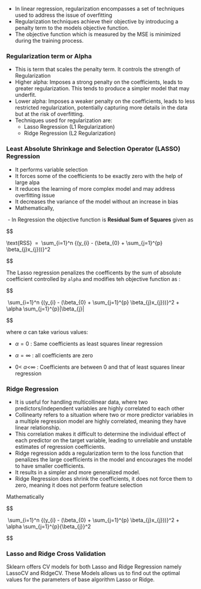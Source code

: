 - In linear regression, regularization encompasses a set of techniques used to address the issue of overfitting
- Regularization techniques achieve their objective by introducing a penalty term to the models objective function.
- The objective function which is measured by the MSE is minimized during the training process.

### Regularization term or Alpha
- This is term that scales the penalty term. It controls the strength of Regularization
- Higher alpha: Imposes a strong penalty on the coefficients, leads to greater regularization. This tends to produce a simpler model that may underfit.
- Lower alpha: Imposes a weaker penalty on the coefficients, leads to less restricted regularization, potentially capturing more details in the data but at the risk of overfitting.
- Techniques used for regularization are:
	- Lasso Regression (L1 Regularization)
	- Ridge Regression (L2 Regularization)

### Least Absolute Shrinkage and Selection Operator (LASSO) Regression
- It performs variable selection
- It forces some of the coefficients to be exactly zero with the help of large alpa
- It reduces the learning of more complex model and may address overfitting issue
- It decreases the variance of the model without an increase in bias
- Mathematically,

 - In Regression the objective function is **Residual Sum of Squares** given as

$$

\text{RSS}  =  \sum_{i=1}^n {(y_{i} - (\beta_{0} + \sum_{j=1}^{p} \beta_{j}x_{j}))}^2

$$

  
  

The Lasso regression penalizes the coefficents by the sum of absolute coefficient controlled by `alpha` and modifies teh objective function as :

$$

 \sum_{i=1}^n {(y_{i} - (\beta_{0} + \sum_{j=1}^{p} \beta_{j}x_{j}))}^2 + \alpha \sum_{j=1}^{p}|\beta_{j}|

$$

where $\alpha$ can take various values:

- $\alpha = 0$ : Same coefficients as least squares linear regression

- $\alpha = \infty$ : all coefficients are zero

- $0<$ $\alpha<$$\infty$ : Coefficients are between 0 and that of least squares linear regression

### Ridge Regression
- It is useful for handling multicollinear data, where two predictors/independent variables are highly correlated to each other
- Collinearty refers to a situation where two or more predictor variables in a multiple regression model are highly correlated, meaning they have linear relationship.
- This correlation makes it difficult to determine the individual effect of each predictor on the target variable, leading to unreliable and unstable estimates of regression coefficients.
- Ridge regression adds a regularization term to the loss function that penalizes the large coefficients in the model and encourages the model to have smaller coefficients.
- It results in a simpler and more generalized model.
- Ridge Regression does shrink the coefficients, it does not force them to zero, meaning it does not perform feature selection

Mathematically

$$

 \sum_{i=1}^n {(y_{i} - (\beta_{0} + \sum_{j=1}^{p} \beta_{j}x_{j}))}^2 + \alpha \sum_{j=1}^{p}{\beta_{j}}^2

$$

### Lasso and Ridge Cross Validation
Sklearn offers CV models for both Lasso and Ridge Regression namely LassoCV and RidgeCV. These Models allows us to find out the optimal values for the parameters of base algorithm Lasso or Ridge.